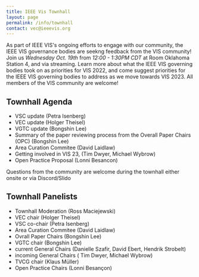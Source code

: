 ```yaml
---
title: IEEE Vis Townhall
layout: page
permalink: /info/townhall
contact: vec@ieeevis.org
---
```


As part of IEEE VIS's ongoing efforts to engage with our community, the IEEE VIS governance bodies are seekng feedback from the VIS community! 
Join us *Wednesday Oct. 19th* from *12:00 - 1:30PM CDT* at Room Oklahoma Station 4, and via streaming. Learn more about what the IEEE VIS governing bodies took on as priorities for VIS 2022, and come suggest priorities for the IEEE VIS governing bodies to address as we move towards VIS 2023. All members of the VIS community are welcome!

## Townhall Agenda
* VSC update (Petra Isenberg)
* VEC update (Holger Theisel)
* VGTC update (Bongshin Lee)
* Summary of the paper reviewing process from the Overall Paper Chairs (OPC) (Bongshin Lee)
* Area Curation Commitee (David Laidlaw)
* Getting involved in VIS 23, (Tim Dwyer, Michael Wybrow)
* Open Practice Proposal (Lonni Besancon)

Questions from the community are welcome during the townhall either onsite or via Discord/Slido

## Townhall Panelists
* Townhall Moderation (Ross Maciejewski)
* VEC chair (Holger Theisel)
* VSC co-chair (Petra Isenberg)
* Area Curation Commitee (David Laidlaw)
* Ovrall Paper Chairs (Bongshin Lee)
* VGTC chair (Bongshin Lee)
* current General Chairs (Danielle Szafir, David Ebert, Hendrik Strobelt)
* incoming General Chairs ( Tim Dwyer, Michael Wybrow)
* TVCG chair (Klaus Müller)
* Open Practice Chairs (Lonni Besançon)
